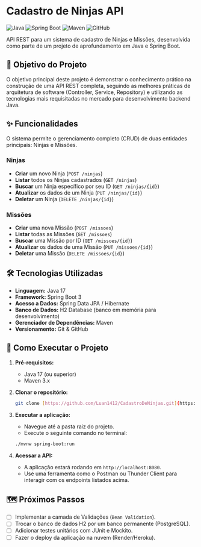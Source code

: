 # Cadastro de Ninjas API

![Java](https://img.shields.io/badge/Java-17-blue)
![Spring Boot](https://img.shields.io/badge/Spring_Boot-3.x-green)
![Maven](https://img.shields.io/badge/Maven-4.0-red)
![GitHub](https://img.shields.io/badge/GitHub-Actions-black?logo=github)

API REST para um sistema de cadastro de Ninjas e Missões, desenvolvida como parte de um projeto de aprofundamento em Java e Spring Boot.

## 🎯 Objetivo do Projeto

O objetivo principal deste projeto é demonstrar o conhecimento prático na construção de uma API REST completa, seguindo as melhores práticas de arquitetura de software (Controller, Service, Repository) e utilizando as tecnologias mais requisitadas no mercado para desenvolvimento backend Java.

## ✨ Funcionalidades

O sistema permite o gerenciamento completo (CRUD) de duas entidades principais: Ninjas e Missões.

### Ninjas
- **Criar** um novo Ninja (`POST /ninjas`)
- **Listar** todos os Ninjas cadastrados (`GET /ninjas`)
- **Buscar** um Ninja específico por seu ID (`GET /ninjas/{id}`)
- **Atualizar** os dados de um Ninja (`PUT /ninjas/{id}`)
- **Deletar** um Ninja (`DELETE /ninjas/{id}`)

### Missões
- **Criar** uma nova Missão (`POST /missoes`)
- **Listar** todas as Missões (`GET /missoes`)
- **Buscar** uma Missão por ID (`GET /missoes/{id}`)
- **Atualizar** os dados de uma Missão (`PUT /missoes/{id}`)
- **Deletar** uma Missão (`DELETE /missoes/{id}`)

## 🛠️ Tecnologias Utilizadas

* **Linguagem:** Java 17
* **Framework:** Spring Boot 3
* **Acesso a Dados:** Spring Data JPA / Hibernate
* **Banco de Dados:** H2 Database (banco em memória para desenvolvimento)
* **Gerenciador de Dependências:** Maven
* **Versionamento:** Git & GitHub

## 🚀 Como Executar o Projeto

1.  **Pré-requisitos:**
    * Java 17 (ou superior)
    * Maven 3.x

2.  **Clonar o repositório:**
    ```bash
    git clone [https://github.com/Luan1412/CadastroDeNinjas.git](https://github.com/Luan1412/CadastroDeNinjas.git)
    ```

3.  **Executar a aplicação:**
    * Navegue até a pasta raiz do projeto.
    * Execute o seguinte comando no terminal:
    ```bash
    ./mvnw spring-boot:run
    ```

4.  **Acessar a API:**
    * A aplicação estará rodando em `http://localhost:8080`.
    * Use uma ferramenta como o Postman ou Thunder Client para interagir com os endpoints listados acima.

## 🗺️ Próximos Passos

- [ ] Implementar a camada de Validações (`Bean Validation`).
- [ ] Trocar o banco de dados H2 por um banco permanente (PostgreSQL).
- [ ] Adicionar testes unitários com JUnit e Mockito.
- [ ] Fazer o deploy da aplicação na nuvem (Render/Heroku).
